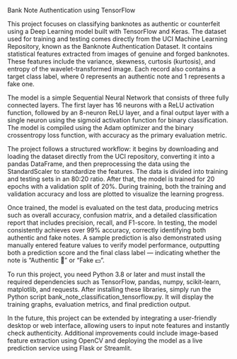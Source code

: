 Bank Note Authentication using TensorFlow

This project focuses on classifying banknotes as authentic or counterfeit using a Deep Learning model built with TensorFlow and Keras. The dataset used for training and testing comes directly from the UCI Machine Learning Repository, known as the Banknote Authentication Dataset. It contains statistical features extracted from images of genuine and forged banknotes. These features include the variance, skewness, curtosis (kurtosis), and entropy of the wavelet-transformed image. Each record also contains a target class label, where 0 represents an authentic note and 1 represents a fake one.

The model is a simple Sequential Neural Network that consists of three fully connected layers. The first layer has 16 neurons with a ReLU activation function, followed by an 8-neuron ReLU layer, and a final output layer with a single neuron using the sigmoid activation function for binary classification. The model is compiled using the Adam optimizer and the binary crossentropy loss function, with accuracy as the primary evaluation metric.

The project follows a structured workflow: it begins by downloading and loading the dataset directly from the UCI repository, converting it into a pandas DataFrame, and then preprocessing the data using the StandardScaler to standardize the features. The data is divided into training and testing sets in an 80:20 ratio. After that, the model is trained for 20 epochs with a validation split of 20%. During training, both the training and validation accuracy and loss are plotted to visualize the learning progress.

Once trained, the model is evaluated on the test data, producing metrics such as overall accuracy, confusion matrix, and a detailed classification report that includes precision, recall, and F1-score. In testing, the model consistently achieves over 99% accuracy, correctly identifying both authentic and fake notes. A sample prediction is also demonstrated using manually entered feature values to verify model performance, outputting both a prediction score and the final class label — indicating whether the note is “Authentic 🏦” or “Fake 💵”.

To run this project, you need Python 3.8 or later and must install the required dependencies such as TensorFlow, pandas, numpy, scikit-learn, matplotlib, and requests. After installing these libraries, simply run the Python script bank_note_classification_tensorflow.py. It will display the training graphs, evaluation metrics, and final prediction output.

In the future, this project can be extended by integrating a user-friendly desktop or web interface, allowing users to input note features and instantly check authenticity. Additional improvements could include image-based feature extraction using OpenCV and deploying the model as a live prediction service using Flask or Streamlit.
